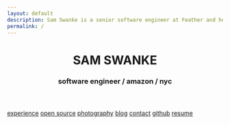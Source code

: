 ```yaml
---
layout: default
description: Sam Swanke is a senior software engineer at Feather and hobby photographer, working in NYC.
permalink: /
---
```


<div class='page home'>
  <header>
    <h1>SAM SWANKE</h1>
    <h3>software engineer / amazon / nyc</h3>
  </header>

  <div class='nav'>
    <a href='/experience'>experience</a>
    <a href='/opensource'>open source</a>
    <a href='/photography'>photography</a>
    <a href='/blog'>blog</a>
    <a href='/contact'>contact</a>
    <a rel="noopener noreferrer" href='https://github.com/skswanke'>github</a>
    <a href='/resume/resume.pdf'>resume</a>
  </div>
</div>
